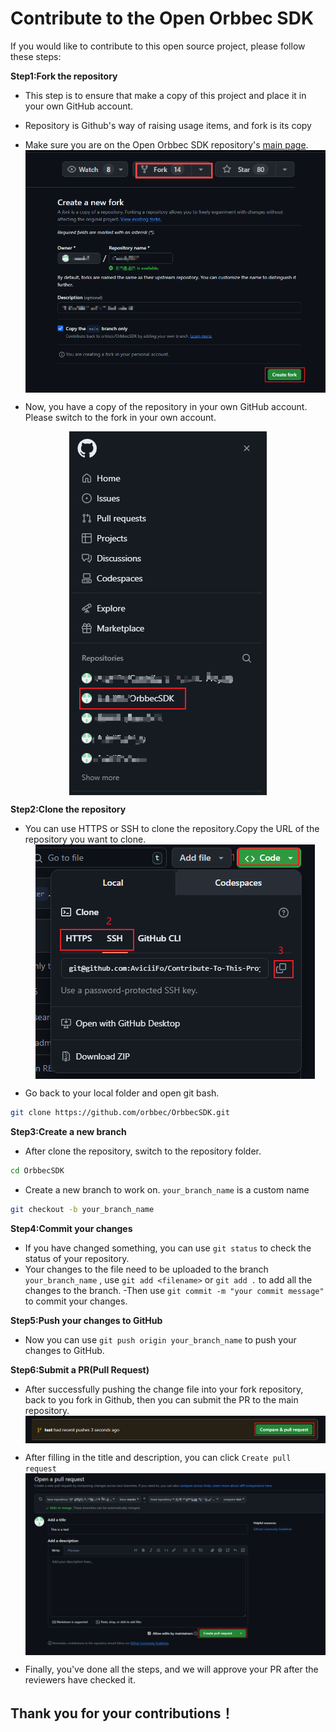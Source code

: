 <style>
img {
    display: block;
    margin-left: auto;
    margin-right: auto;
}
</style>

# Contribute to the Open Orbbec SDK

If you would like to contribute to this open source project, please follow these steps:

**Step1:Fork the repository**

- This step is to ensure that make a copy of this project and place it in your own GitHub account.
- Repository is Github's way of raising usage items, and fork is its copy
- Make sure you are on the Open Orbbec SDK repository's [main page](https://github.com/orbbec/OrbbecSDK).
![Click](/docs/resource/developer_fork.png)
![Fork](/docs/resource/developer_fork2.png)

- Now, you have a copy of the repository in your own GitHub account.
Please switch to the fork in your own account.

![switch](/docs/resource/developer_fork3.png)

**Step2:Clone the repository**
- You can use HTTPS or SSH to clone the repository.Copy the URL of the repository you want to clone.
![clone](/docs/resource/developer_clone.png)

- Go back to your local folder and open git bash.

```bash
git clone https://github.com/orbbec/OrbbecSDK.git
```

**Step3:Create a new branch**

- After clone the repository, switch to the repository folder.

```bash
cd OrbbecSDK
```

- Create a new branch to work on. `your_branch_name` is a custom name

```bash
git checkout -b your_branch_name
```

**Step4:Commit your changes**

- If you have changed something, you can use `git status` to check the status of your repository.
- Your changes to the file need to be uploaded to the branch `your_branch_name` , use `git add <filename>` or `git add .` to add all the changes to the branch.
-Then use `git commit -m "your commit message"` to commit your changes.

**Step5:Push your changes to GitHub**

- Now you can use `git push origin your_branch_name` to push your changes to GitHub.

**Step6:Submit a PR(Pull Request)**

- After successfully pushing the change file into your fork repository, back to you fork in Github, then you can submit the PR to the main repository.
![PR](/docs/resource/developer_PR.png)

- After filling in the title and description, you can click `Create pull request`
![PR2](/docs/resource/developer_PR2.png)

- Finally, you've done all the steps, and we will approve your PR after the reviewers have checked it.

## **Thank you for your contributions！**
